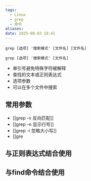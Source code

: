 ```yaml
---
tags:
  - Linux
  - grep
  - 命令
aliases: 
date: 2025-08-03 18:41
---
```


```shell
grep [选项] '搜索模式' [文件名] [文件名]
```

```shell
grep [选项] '搜索模式' [文件名]
```

- 单引号避免特殊字符被解释
- 查找的文本或正则表达式
- 选项参数
- 可以在多个文件中搜索

## 常用参数

- [[grep -v 反向匹配]]
- [[grep -n 显示行号]]
- [[grep -i 忽略大小写]]
- [[gre

## 与正则表达式结合使用


## 与find命令结合使用

